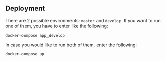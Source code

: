 ## Deployment
There are 2 possible environments: `master` and `develop`. If you want to run one of them, you have to enter like the following:
```commandline
docker-compose app_develop
```
In case you would like to run both of them, enter the following:
```commandline
docker-compose up
```